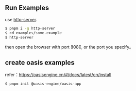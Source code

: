 
## Run Examples
use [http-server](https://www.npmjs.com/package/http-server).

```bash
$ pnpm i -g http-server
$ cd examples/some-example
$ http-server
```
then open the browser with port 8080, or the port you specify。

## create oasis examples
refer：https://oasisengine.cn/#/docs/latest/cn/install

```bash
$ pnpm init @oasis-engine/oasis-app
```